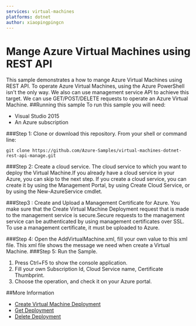 ```yaml
---
services: virtual-machines
platforms: dotnet
author: xiaopingpingcn
---
```


# Mange Azure Virtual Machines using REST API

This sample demonstrates a how to mange Azure Virtual Machines using REST API.
 To operate Azure Virtual Machines, using the Azure PowerShell isn't the only way. We also can use management service API to achieve this target. We can use GET/POST/DELETE requests to operate an Azure Virtual Machine.
##Running this sample
To run this sample you will need:

- Visual Studio 2015
- An Azure subscription 

###Step 1:  Clone or download this repository.
From your shell or command line:

`git clone https://github.com/Azure-Samples/virtual-machines-dotnet-rest-api-manage.git`

###Step 2: Create a cloud service.
The cloud service to which you want to deploy the Virtual Machine.If you already have a cloud service in your Azure, you can skip to the next step. If you create a cloud service, you can create it by using the Management Portal, by using Create Cloud Service, or by using the New-AzureService cmdlet. 

###Step3 : Create and Upload a Management Certificate for Azure.
You make sure that the Create Virtual Machine Deployment request that is made to the management service is secure.Secure requests to the management service can be authenticated by using management certificates over SSL. To use a management certificate, it must be uploaded to Azure.

###Step 4: Open the AddVirtualMachine.xml, fill your own value to this xml file.
This xml file shows the message we need when create a Virtual Machine.
###Step 5: Run the Sample.

1.	Press Ctrl+F5 to show the console application.
2.	Fill your own Subscription Id, Cloud Service name, Certificate Thumbprint.
3.	Choose the operation, and check it on your Azure portal.


##More Information
- [Create Virtual Machine Deployment](https://msdn.microsoft.com/library/azure/jj157194.aspx)
- [Get Deployment](https://msdn.microsoft.com/en-us/library/azure/ee460804.aspx)
- [Delete Deployment](https://msdn.microsoft.com/en-us/library/azure/ee460815.aspx)
